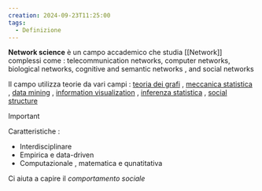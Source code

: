 ```yaml
---
creation: 2024-09-23T11:25:00
tags:
  - Definizione
---
```

**Network science** è un campo accademico che studia [[Network]] complessi come : telecommunication networks, computer networks, biological networks, cognitive and semantic networks , and social networks

Il campo utilizza teorie da vari campi : [teoria dei grafi](https://en.wikipedia.org/wiki/graph_theory) , [meccanica statistica](https://en.wikipedia.org/wiki/Statistical_mechanics) , [data mining](https://en.wikipedia.org/wiki/Data_mining) , [information visualization](https://en.wikipedia.org/wiki/Data_and_information_visualization) , [inferenza statistica](https://en.wikipedia.org/wiki/Statistical_inference) , [social structure](https://en.wikipedia.org/wiki/Social_structure)

>[!important] 
>Caratteristiche : 
>+ Interdisciplinare
>+ Empirica e data-driven
>+ Computazionale , matematica e qunatitativa

Ci aiuta a capire il *comportamento sociale*
